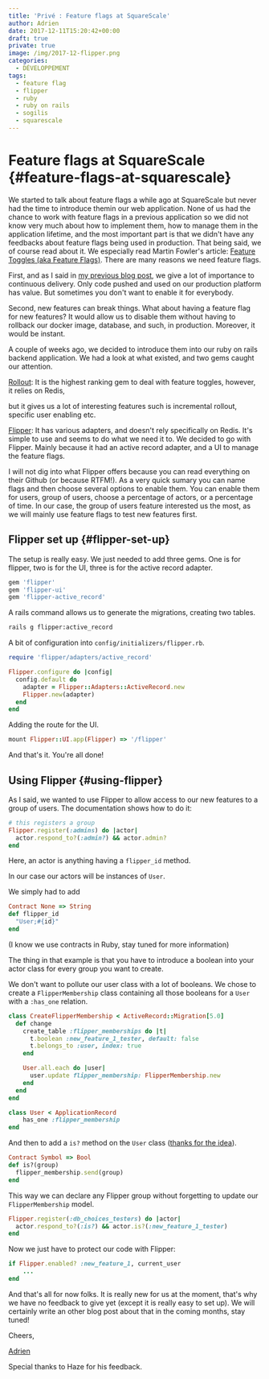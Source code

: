 ```yaml
---
title: 'Privé : Feature flags at SquareScale'
author: Adrien
date: 2017-12-11T15:20:42+00:00
draft: true
private: true
image: /img/2017-12-flipper.png
categories:
  - DÉVELOPPEMENT
tags:
  - feature flag
  - flipper
  - ruby
  - ruby on rails
  - sogilis
  - squarescale
---
```


# Feature flags at SquareScale {#feature-flags-at-squarescale}

We started to talk about feature flags a while ago at SquareScale but never had the time to introduce themin our web application. None of us had the chance to work with feature flags in a previous application so we did not know very much about how to implement them, how to manage them in the application lifetime, and the most important part is that we didn't have any feedbacks about feature flags being used in production. That being said, we of course read about it. We especially read Martin Fowler's article: [Feature Toggles (aka Feature Flags)][1]. There are many reasons we need feature flags.

First, and as I said in [my previous blog post][2], we give a lot of importance to continuous delivery. Only code pushed and used on our production platform has value. But sometimes you don't want to enable it for everybody.

Second, new features can break things. What about having a feature flag for new features? It would allow us to disable them without having to rollback our docker image, database, and such, in production. Moreover, it would be instant.

A couple of weeks ago, we decided to introduce them into our ruby on rails backend application. We had a look at what existed, and two gems caught our attention.

[Rollout][3]: It is the highest ranking gem to deal with feature toggles, however, it relies on Redis,

but it gives us a lot of interesting features such is incremental rollout, specific user enabling etc.

[Flipper][4]: It has various adapters, and doesn't rely specifically on Redis. It's simple to use and seems to do what we need it to. We decided to go with Flipper. Mainly because it had an active record adapter, and a UI to manage the feature flags.

I will not dig into what Flipper offers because you can read everything on their Github (or because RTFM!). As a very quick sumary you can name flags and then choose several options to enable them. You can enable them for users, group of users, choose a percentage of actors, or a percentage of time. In our case, the group of users feature interested us the most, as we will mainly use feature flags to test new features first.

## Flipper set up {#flipper-set-up}

The setup is really easy. We just needed to add three gems. One is for flipper, two is for the UI, three is for the active record adapter.

```bash
gem 'flipper'
gem 'flipper-ui'
gem 'flipper-active_record'
```

A rails command allows us to generate the migrations, creating two tables.

```bash
rails g flipper:active_record
```

A bit of configuration into `config/initializers/flipper.rb`.

```ruby
require 'flipper/adapters/active_record'

Flipper.configure do |config|
  config.default do
    adapter = Flipper::Adapters::ActiveRecord.new
    Flipper.new(adapter)
  end
end
```

Adding the route for the UI.

```ruby
mount Flipper::UI.app(Flipper) => '/flipper'
```

And that's it. You're all done!

## Using Flipper {#using-flipper}

As I said, we wanted to use Flipper to allow access to our new features to a group of users. The documentation shows how to do it:

```ruby
# this registers a group
Flipper.register(:admins) do |actor|
  actor.respond_to?(:admin?) && actor.admin?
end
```

Here, an actor is anything having a `flipper_id` method.

In our case our actors will be instances of `User`.

We simply had to add

```ruby
Contract None => String
def flipper_id
  "User;#{id}"
end
```

(I know we use contracts in Ruby, stay tuned for more information)

The thing in that example is that you have to introduce a boolean into your actor class for every group you want to create.

We don't want to pollute our user class with a lot of booleans. We chose to create a `FlipperMembership` class containing all those booleans for a `User` with a `:has_one` relation.

```ruby
class CreateFlipperMembership < ActiveRecord::Migration[5.0]
  def change
    create_table :flipper_memberships do |t|
      t.boolean :new_feature_1_tester, default: false
      t.belongs_to :user, index: true
    end

    User.all.each do |user|
      user.update flipper_membership: FlipperMembership.new
    end
  end
end
```

```rb
class User < ApplicationRecord
    has_one :flipper_membership
end
```

And then to add a `is?` method on the `User` class ([thanks for the idea][5]).

```rb
Contract Symbol => Bool
def is?(group)
  flipper_membership.send(group)
end
```

This way we can declare any Flipper group without forgetting to update our `FlipperMembership` model.

```rb
Flipper.register(:db_choices_testers) do |actor|
  actor.respond_to?(:is?) && actor.is?(:new_feature_1_tester)
end
```

Now we just have to protect our code with Flipper:

```rb
if Flipper.enabled? :new_feature_1, current_user
    ...
end
```

And that's all for now folks. It is really new for us at the moment, that's why we have no feedback to give yet (except it is really easy to set up). We will certainly write an other blog post about that in the coming months, stay tuned!

Cheers,

[Adrien][6]

Special thanks to Haze for his feedback.

[1]: https://martinfowler.com/articles/feature-toggles.html
[2]: https://blog.sogilis.com/posts/2017-11-07-end-to-end-testing-chrome-headless-squarescale/
[3]: https://github.com/fetlife/rollout
[4]: https://github.com/jnunemaker/flipper
[5]: https://stackoverflow.com/questions/25712621/cant-get-flipper-feature-to-enable-for-a-group
[6]: https://github.com/hamadr/
